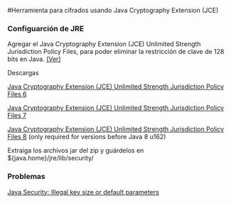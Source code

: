#Herramienta para cifrados usando Java Cryptography Extension (JCE) 

### Configuarción de JRE 
Agregar el Java Cryptography Extension (JCE) Unlimited Strength Jurisdiction Policy Files, para poder eliminar la restricción de clave de 128 bits en Java. [(Ver)](https://www.javamex.com/tutorials/cryptography/unrestricted_policy_files.shtml) 


Descargas

[Java Cryptography Extension (JCE) Unlimited Strength Jurisdiction Policy Files 6](http://www.oracle.com/technetwork/java/javase/downloads/jce-6-download-429243.html)

[Java Cryptography Extension (JCE) Unlimited Strength Jurisdiction Policy Files 7](http://www.oracle.com/technetwork/java/javase/downloads/jce-7-download-432124.html)

[Java Cryptography Extension (JCE) Unlimited Strength Jurisdiction Policy Files 8](http://www.oracle.com/technetwork/java/javase/downloads/jce8-download-2133166.html) (only required for versions before Java 8 u162)

Extraiga los archivos jar del zip y guárdelos en ${java.home}/jre/lib/security/

### Problemas
[Java Security: Illegal key size or default parameters](https://stackoverflow.com/questions/6481627/java-security-illegal-key-size-or-default-parameters/6481658#6481658)


